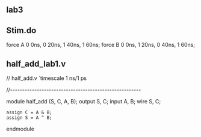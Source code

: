 ## lab3
## Stim.do

force A 0 0ns, 0 20ns, 1 40ns, 1 60ns;
force B 0 0ns, 1 20ns, 0 40ns, 1 60ns;

## half_add_lab1.v

// half_add.v
`timescale 1 ns/1 ps

  //------------------------------------------------------

module half_add (S, C, A, B);
    output S, C; 
    input  A, B;
    wire   S, C;
  
    assign C = A & B;
    assign S = A ^ B;
            

endmodule


